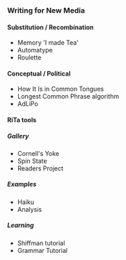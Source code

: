### Writing for New Media


#### Substitution / Recombination
- Memory 'I made Tea'
- Automatype
- Roulette 

#### Conceptual / Political
- How It Is in Common Tongues
- Longest Common Phrase algorithm
- AdLiPo

#### RiTa tools

##### Gallery
  - Cornell's Yoke
  - Spin State
  - Readers Project
  
##### Examples
  - Haiku
  - Analysis

##### Learning
  - Shiffman tutorial
  - Grammar Tutorial

